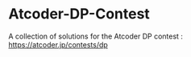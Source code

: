 # Atcoder-DP-Contest
A collection of solutions for the Atcoder DP contest : https://atcoder.jp/contests/dp
